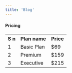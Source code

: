 ```yaml
---
title: 'Blog'
---
```


<div class="container">
	<h4>Pricing</h4>
<table class="text table table-bordered table-striped table-dark">
	<tr>
		<th>S n</th>
		<th>Plan name</th>
		<th>Price</th>
	</tr>
	<tr>
		<td>1</td>
		<td>Basic Plan</td>
		<td>$69</td>
	</tr>	<tr>
		<td>2</td>
		<td>Premium</td>
		<td>$159</td>
	</tr>	<tr>
		<td>3</td>
		<td>Executive</td>
		<td>$215</td>
	</tr>
</table>
</div>